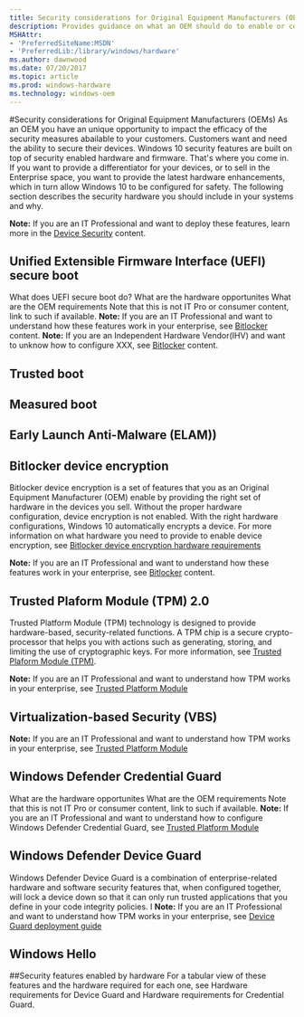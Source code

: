 ```yaml
---
title: Security considerations for Original Equipment Manufacturers (OEMs)
description: Provides guidance on what an OEM should do to enable or configure hardware-based protections
MSHAttr:
- 'PreferredSiteName:MSDN'
- 'PreferredLib:/library/windows/hardware'
ms.author: dawnwood
ms.date: 07/20/2017
ms.topic: article
ms.prod: windows-hardware
ms.technology: windows-oem
---
```

#Security considerations for Original Equipment Manufacturers (OEMs)
As an OEM you have an unique opportunity to impact the efficacy of the security measures abailable to your customers. Customers want and need the ability to secure their devices. Windows 10 security features are built on top of security enabled hardware and firmware. That's where you come in. If you want to provide a differentiator for your devices, or to sell in the Enterprise space, you want to provide the latest hardware enhancements, which in turn allow Windows 10 to be configured for safety. The following section describes the security hardware you should include in your systems and why.

**Note:** If you are an IT Professional and want to deploy these features, learn more in the [Device Security](https://docs.microsoft.com/en-us/windows/device-security/) content. 

## Unified Extensible Firmware Interface (UEFI) secure boot
What does UEFI secure boot do?
What are the hardware opportunites
What are the OEM requirements
Note that this is not IT Pro or consumer content, link to such if available. 
**Note:** If you are an IT Professional and want to understand how these features work in your enterprise, see [Bitlocker](https://docs.microsoft.com/en-us/windows/device-security/bitlocker/bitlocker-overview) content. 
**Note:** If you are an Independent Hardware Vendor(IHV) and want to unknow how to configure XXX, see [Bitlocker](https://docs.microsoft.com/en-us/windows/device-security/bitlocker/bitlocker-overview) content. 
## Trusted boot

## Measured boot

## Early Launch Anti-Malware (ELAM)) 

## Bitlocker device encryption
Bitlocker device encryption is a set of features that you as an Original Equipment Manufacturer (OEM) enable by providing the right set of hardware in the devices you sell. Without the proper hardware configuration, device encryption is not enabled. With the right hardware configurations, Windows 10 automatically encrypts a device.
For more information on what hardware you need to provide to enable device encryption, see [Bitlocker device encryption hardware requirements](OEM-device-encryption.md)

**Note:** If you are an IT Professional and want to understand how these features work in your enterprise, see [Bitlocker](https://docs.microsoft.com/en-us/windows/device-security/bitlocker/bitlocker-overview) content. 

## Trusted Plaform Module (TPM) 2.0
Trusted Platform Module (TPM) technology is designed to provide hardware-based, security-related functions. A TPM chip is a secure crypto-processor that helps you with actions such as generating, storing, and limiting the use of cryptographic keys. For more information, see [Trusted Plaform Module (TPM)](OEM-TPM.md). 

**Note:** If you are an IT Professional and want to understand how TPM works in your enterprise, see [Trusted Platform Module](https://docs.microsoft.com/en-us/windows/device-security/tpm/trusted-platform-module-top-node)

## Virtualization-based Security (VBS)


**Note:** If you are an IT Professional and want to understand how TPM works in your enterprise, see [Trusted Platform Module](https://docs.microsoft.com/en-us/windows/device-security/tpm/trusted-platform-module-top-node)

## Windows Defender Credential Guard

What are the hardware opportunites
What are the OEM requirements
Note that this is not IT Pro or consumer content, link to such if available. 
**Note:** If you are an IT Professional and want to understand how to configure Windows Defender Credential Guard, see [Trusted Platform Module](https://docs.microsoft.com/en-us/windows/device-security/tpm/trusted-platform-module-top-node)

## Windows Defender Device Guard
Windows Defender Device Guard is a combination of enterprise-related hardware and software security features that, when configured together, will lock a device down so that it can only run trusted applications that you define in your code integrity policies. I
**Note:** If you are an IT Professional and want to understand how TPM works in your enterprise, see [Device Guard deployment guide](https://docs.microsoft.com/en-us/windows/device-security/device-guard/device-guard-deployment-guide)

## Windows Hello



##Security features enabled by hardware
For a tabular view of these features and the hardware required for each one, see Hardware requirements for Device Guard and Hardware requirements for Credential Guard.



